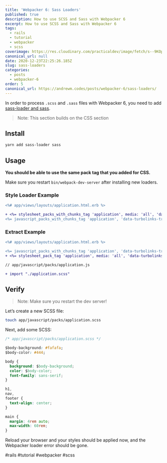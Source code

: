```yaml
---
title: 'Webpacker 6: Sass Loaders'
published: true
description: How to use SCSS and Sass with Webpacker 6
excerpt: How to use SCSS and Sass with Webpacker 6
tags:
  - rails
  - tutorial
  - webpacker
  - scss
coverimage: https://res.cloudinary.com/practicaldev/image/fetch/s--9KOpvZCa--/c_imagga_scale,f_auto,fl_progressive,h_420,q_auto,w_1000/https://dev-to-uploads.s3.amazonaws.com/i/10lu5ml7jlx9atv0q757.png
canonical_url: null
date: 2020-12-23T22:25:26.185Z
slug: sass-loaders
categories:
  - posts
  - webpacker-6
order: 5
canonical_url: https://andrewm.codes/posts/webpacker-6/sass-loaders/
---
```


In order to process `.scss` and `.sass` files with Webpacker 6, you need to add [sass-loader and sass][1].

> Note: This section builds on the CSS section

## Install

```bash
yarn add sass-loader sass
```

## Usage

**You should be able to use the same pack tag that you added for CSS.**

Make sure you restart `bin/webpack-dev-server` after installing new loaders.

### Style Loader Example

```diff
<%# app/views/layouts/application.html.erb %>

+ <%= stylesheet_packs_with_chunks_tag 'application', media: 'all', 'data-turbolinks-track': 'reload' %>
<%= javascript_packs_with_chunks_tag 'application', 'data-turbolinks-track': 'reload' %>
```

### Extract Example

```diff
<%# app/views/layouts/application.html.erb %>

<%= javascript_packs_with_chunks_tag 'application', 'data-turbolinks-track': 'reload' %>
+ <%= stylesheet_pack_tag 'application', media: 'all', 'data-turbolinks-track': 'reload' %>
```

```diff
// app/javascript/packs/application.js

+ import "./application.scss"
```

## Verify

> Note: Make sure you restart the dev server!

Let’s create a new SCSS file:

```bash
touch app/javascript/packs/application.scss
```

Next, add some SCSS:

```css
/* app/javascript/packs/application.scss */

$body-background: #fafafa;
$body-color: #444;

body {
  background: $body-background;
  color: $body-color;
  font-family: sans-serif;
}

h1,
nav,
footer {
  text-align: center;
}

main {
  margin: 4rem auto;
  max-width: 60rem;
}
```

Reload your browser and your styles should be applied now, and the Webpacker loader error should be gone.

[1]:	https://webpack.js.org/loaders/sass-loader/

#rails #tutorial #webpacker #scss

